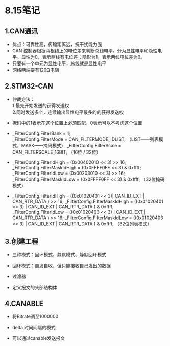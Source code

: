 
# 8.15笔记

## 1.CAN通讯

- 优点：可靠性高，传输距离远，抗干扰能力强
- CAN 控制器根据两根线上的电位差来判断总线电平。分为显性电平和隐性电平。显性为0，表示两线有电位差；隐形为1，表示两线电位差为0。
- 只要有一个单元为显性电平，总线就是显性电平
- 网络两端要有120Ω电阻

## 2.STM32-CAN 

- 仲裁方法：  
  1.最先开始发送的获得发送权  
  2.同时发送多个，连续输出显性电平最多的的获得发送权 

- 掩码中的1表示在这个位置上必须匹配，0表示可以不考虑这个位置

- _FilterConfig.FilterBank = 1;     
  _FilterConfig.FilterMode =     CAN_FILTERMODE_IDLIST;       （LIST——列表模式，MASK——掩码模式）
  _FilterConfig.FilterScale = CAN_FILTERSCALE_16BIT;     （16位 / 32位）

- _FilterConfig.FilterIdHigh = (0x00402010 << 3) >> 16;  
  _FilterConfig.FilterMaskIdHigh = (0x0FFFF0FF << 3) & 0xffff;
  _FilterConfig.FilterIdLow = (0x00203010 << 3) >> 16;
  _FilterConfig.FilterMaskIdLow = (0x0FFFF0FF << 3) & 0xffff;   （32位掩码模式）

-  _FilterConfig.FilterIdHigh = ((0x01020401 << 3)| CAN_ID_EXT | CAN_RTR_DATA ) >> 16;
  _FilterConfig.FilterMaskIdHigh = ((0x01020401 << 3) | CAN_ID_EXT | CAN_RTR_DATA ) & 0xffff;
  _FilterConfig.FilterIdLow = ((0x01020403 << 3) | CAN_ID_EXT | CAN_RTR_DATA ) >> 16;
  _FilterConfig.FilterMaskIdLow = ((0x01020403 << 3) | CAN_ID_EXT | CAN_RTR_DATA ) & 0xffff;   （32位列表模式）

## 3.创建工程

- 三种模式：回环模式、静默模式、静默回环模式

- 回环模式：自发自收，但只能接收自己发出的数据

- 过滤器

- 定义报文的头部结构体

## 4.CANABLE

- 将Bitrate调至1000000

- delta 时间间隔的模式

- 可以通过canable发送报文